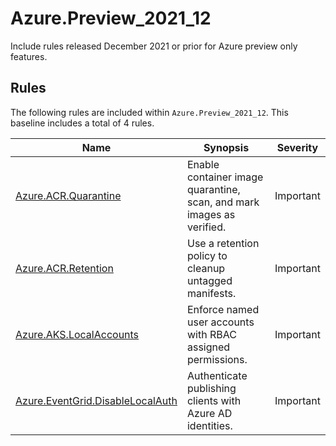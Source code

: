 # Azure.Preview_2021_12

<!-- OBSOLETE -->

Include rules released December 2021 or prior for Azure preview only features.

## Rules

The following rules are included within `Azure.Preview_2021_12`. This baseline includes a total of 4 rules.

Name | Synopsis | Severity
---- | -------- | --------
[Azure.ACR.Quarantine](../rules/Azure.ACR.Quarantine.md) | Enable container image quarantine, scan, and mark images as verified. | Important
[Azure.ACR.Retention](../rules/Azure.ACR.Retention.md) | Use a retention policy to cleanup untagged manifests. | Important
[Azure.AKS.LocalAccounts](../rules/Azure.AKS.LocalAccounts.md) | Enforce named user accounts with RBAC assigned permissions. | Important
[Azure.EventGrid.DisableLocalAuth](../rules/Azure.EventGrid.DisableLocalAuth.md) | Authenticate publishing clients with Azure AD identities. | Important
